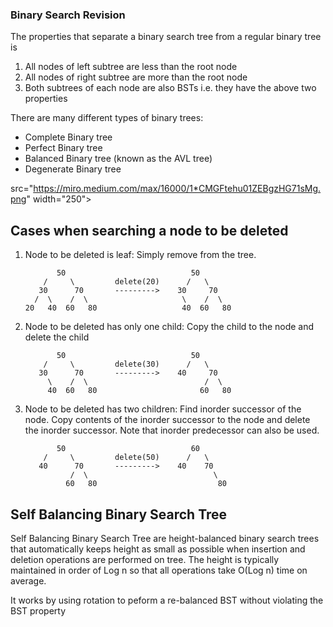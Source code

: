 ### Binary Search Revision

The properties that separate a binary search tree from a regular binary tree is

1. All nodes of left subtree are less than the root node
2. All nodes of right subtree are more than the root node
3. Both subtrees of each node are also BSTs i.e. they have the above two properties

There are many different types of binary trees:
- Complete Binary tree
- Perfect Binary tree
- Balanced Binary tree (known as the AVL tree)
- Degenerate Binary tree

src="https://miro.medium.com/max/16000/1*CMGFtehu01ZEBgzHG71sMg.png" width="250">

## Cases when searching a node to be deleted
1) Node to be deleted is leaf: Simply remove from the tree.

              50                            50
           /     \         delete(20)      /   \
          30      70       --------->    30     70
         /  \    /  \                     \    /  \
       20   40  60   80                   40  60   80

2) Node to be deleted has only one child: Copy the child to the node and delete the child

              50                            50
           /     \         delete(30)      /   \
          30      70       --------->    40     70
            \    /  \                          /  \
            40  60   80                       60   80

3) Node to be deleted has two children: Find inorder successor of the node. Copy contents of the inorder successor to the node and delete the inorder successor. Note that inorder predecessor can also be used.


              50                            60
           /     \         delete(50)      /   \
          40      70       --------->    40    70
                 /  \                            \
                60   80                           80



## Self Balancing Binary Search Tree

Self Balancing Binary Search Tree are height-balanced binary search trees that automatically keeps height as small as possible when insertion and deletion operations are performed on tree. The height is typically maintained in order of Log n so that all operations take O(Log n) time on average.

It works by using rotation to peform a re-balanced BST without violating the BST property
